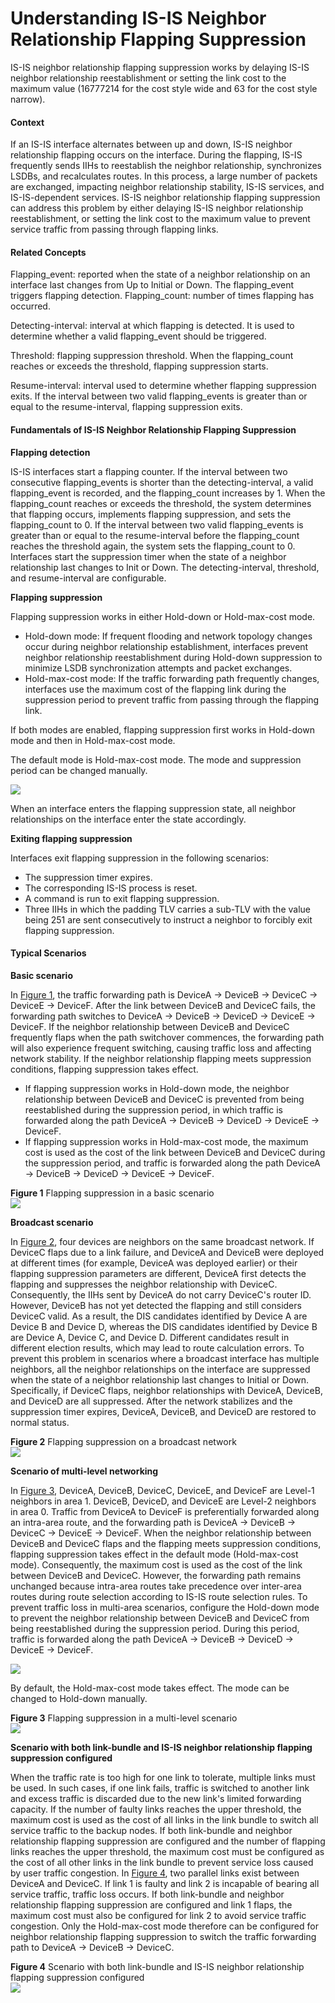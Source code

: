 Understanding IS-IS Neighbor Relationship Flapping Suppression
==============================================================

IS-IS neighbor relationship flapping suppression works by delaying IS-IS neighbor relationship reestablishment or setting the link cost to the maximum value (16777214 for the cost style wide and 63 for the cost style narrow).

#### Context

If an IS-IS interface alternates between up and down, IS-IS neighbor relationship flapping occurs on the interface. During the flapping, IS-IS frequently sends IIHs to reestablish the neighbor relationship, synchronizes LSDBs, and recalculates routes. In this process, a large number of packets are exchanged, impacting neighbor relationship stability, IS-IS services, and IS-IS-dependent services. IS-IS neighbor relationship flapping suppression can address this problem by either delaying IS-IS neighbor relationship reestablishment, or setting the link cost to the maximum value to prevent service traffic from passing through flapping links.


#### Related Concepts

Flapping\_event: reported when the state of a neighbor relationship on an interface last changes from Up to Initial or Down. The flapping\_event triggers flapping detection. Flapping\_count: number of times flapping has occurred.

Detecting-interval: interval at which flapping is detected. It is used to determine whether a valid flapping\_event should be triggered.

Threshold: flapping suppression threshold. When the flapping\_count reaches or exceeds the threshold, flapping suppression starts.

Resume-interval: interval used to determine whether flapping suppression exits. If the interval between two valid flapping\_events is greater than or equal to the resume-interval, flapping suppression exits.


#### Fundamentals of IS-IS Neighbor Relationship Flapping Suppression

**Flapping detection**

IS-IS interfaces start a flapping counter. If the interval between two consecutive flapping\_events is shorter than the detecting-interval, a valid flapping\_event is recorded, and the flapping\_count increases by 1. When the flapping\_count reaches or exceeds the threshold, the system determines that flapping occurs, implements flapping suppression, and sets the flapping\_count to 0. If the interval between two valid flapping\_events is greater than or equal to the resume-interval before the flapping\_count reaches the threshold again, the system sets the flapping\_count to 0. Interfaces start the suppression timer when the state of a neighbor relationship last changes to Init or Down. The detecting-interval, threshold, and resume-interval are configurable.

**Flapping suppression**

Flapping suppression works in either Hold-down or Hold-max-cost mode.

* Hold-down mode: If frequent flooding and network topology changes occur during neighbor relationship establishment, interfaces prevent neighbor relationship reestablishment during Hold-down suppression to minimize LSDB synchronization attempts and packet exchanges.
* Hold-max-cost mode: If the traffic forwarding path frequently changes, interfaces use the maximum cost of the flapping link during the suppression period to prevent traffic from passing through the flapping link.

If both modes are enabled, flapping suppression first works in Hold-down mode and then in Hold-max-cost mode.

The default mode is Hold-max-cost mode. The mode and suppression period can be changed manually.

![](public_sys-resources/note_3.0-en-us.png) 

When an interface enters the flapping suppression state, all neighbor relationships on the interface enter the state accordingly.

**Exiting flapping suppression**

Interfaces exit flapping suppression in the following scenarios:

* The suppression timer expires.
* The corresponding IS-IS process is reset.
* A command is run to exit flapping suppression.
* Three IIHs in which the padding TLV carries a sub-TLV with the value being 251 are sent consecutively to instruct a neighbor to forcibly exit flapping suppression.

#### Typical Scenarios

**Basic scenario**

In [Figure 1](#EN-US_CONCEPT_0000001130624308__isis_suppress_flapping_0001), the traffic forwarding path is DeviceA -> DeviceB -> DeviceC -> DeviceE -> DeviceF. After the link between DeviceB and DeviceC fails, the forwarding path switches to DeviceA -> DeviceB -> DeviceD -> DeviceE -> DeviceF. If the neighbor relationship between DeviceB and DeviceC frequently flaps when the path switchover commences, the forwarding path will also experience frequent switching, causing traffic loss and affecting network stability. If the neighbor relationship flapping meets suppression conditions, flapping suppression takes effect.

* If flapping suppression works in Hold-down mode, the neighbor relationship between DeviceB and DeviceC is prevented from being reestablished during the suppression period, in which traffic is forwarded along the path DeviceA -> DeviceB -> DeviceD -> DeviceE -> DeviceF.
* If flapping suppression works in Hold-max-cost mode, the maximum cost is used as the cost of the link between DeviceB and DeviceC during the suppression period, and traffic is forwarded along the path DeviceA -> DeviceB -> DeviceD -> DeviceE -> DeviceF.

**Figure 1** Flapping suppression in a basic scenario  
![](figure/en-us_image_0000001130784158.png)

**Broadcast scenario**

In [Figure 2](#EN-US_CONCEPT_0000001130624308__isis_suppress_flapping_0003), four devices are neighbors on the same broadcast network. If DeviceC flaps due to a link failure, and DeviceA and DeviceB were deployed at different times (for example, DeviceA was deployed earlier) or their flapping suppression parameters are different, DeviceA first detects the flapping and suppresses the neighbor relationship with DeviceC. Consequently, the IIHs sent by DeviceA do not carry DeviceC's router ID. However, DeviceB has not yet detected the flapping and still considers DeviceC valid. As a result, the DIS candidates identified by Device A are Device B and Device D, whereas the DIS candidates identified by Device B are Device A, Device C, and Device D. Different candidates result in different election results, which may lead to route calculation errors. To prevent this problem in scenarios where a broadcast interface has multiple neighbors, all the neighbor relationships on the interface are suppressed when the state of a neighbor relationship last changes to Initial or Down. Specifically, if DeviceC flaps, neighbor relationships with DeviceA, DeviceB, and DeviceD are all suppressed. After the network stabilizes and the suppression timer expires, DeviceA, DeviceB, and DeviceD are restored to normal status.

**Figure 2** Flapping suppression on a broadcast network  
![](figure/en-us_image_0000001176663907.png)

**Scenario of multi-level networking**

In [Figure 3](#EN-US_CONCEPT_0000001130624308__isis_suppress_flapping_0004), DeviceA, DeviceB, DeviceC, DeviceE, and DeviceF are Level-1 neighbors in area 1. DeviceB, DeviceD, and DeviceE are Level-2 neighbors in area 0. Traffic from DeviceA to DeviceF is preferentially forwarded along an intra-area route, and the forwarding path is DeviceA -> DeviceB -> DeviceC -> DeviceE -> DeviceF. When the neighbor relationship between DeviceB and DeviceC flaps and the flapping meets suppression conditions, flapping suppression takes effect in the default mode (Hold-max-cost mode). Consequently, the maximum cost is used as the cost of the link between DeviceB and DeviceC. However, the forwarding path remains unchanged because intra-area routes take precedence over inter-area routes during route selection according to IS-IS route selection rules. To prevent traffic loss in multi-area scenarios, configure the Hold-down mode to prevent the neighbor relationship between DeviceB and DeviceC from being reestablished during the suppression period. During this period, traffic is forwarded along the path DeviceA -> DeviceB -> DeviceD -> DeviceE -> DeviceF.

![](public_sys-resources/note_3.0-en-us.png) 

By default, the Hold-max-cost mode takes effect. The mode can be changed to Hold-down manually.


**Figure 3** Flapping suppression in a multi-level scenario  
![](figure/en-us_image_0000001130784156.png)

**Scenario with both link-bundle and IS-IS neighbor relationship flapping suppression configured**

When the traffic rate is too high for one link to tolerate, multiple links must be used. In such cases, if one link fails, traffic is switched to another link and excess traffic is discarded due to the new link's limited forwarding capacity. If the number of faulty links reaches the upper threshold, the maximum cost is used as the cost of all links in the link bundle to switch all service traffic to the backup nodes. If both link-bundle and neighbor relationship flapping suppression are configured and the number of flapping links reaches the upper threshold, the maximum cost must be configured as the cost of all other links in the link bundle to prevent service loss caused by user traffic congestion. In [Figure 4](#EN-US_CONCEPT_0000001130624308__isis_suppress_flapping_0006), two parallel links exist between DeviceA and DeviceC. If link 1 is faulty and link 2 is incapable of bearing all service traffic, traffic loss occurs. If both link-bundle and neighbor relationship flapping suppression are configured and link 1 flaps, the maximum cost must also be configured for link 2 to avoid service traffic congestion. Only the Hold-max-cost mode therefore can be configured for neighbor relationship flapping suppression to switch the traffic forwarding path to DeviceA -> DeviceB -> DeviceC.

**Figure 4** Scenario with both link-bundle and IS-IS neighbor relationship flapping suppression configured  
![](figure/en-us_image_0000001176663905.png)